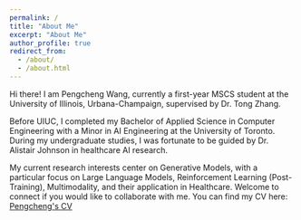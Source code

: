 ```yaml
---
permalink: /
title: "About Me"
excerpt: "About Me"
author_profile: true
redirect_from: 
  - /about/
  - /about.html
---
```


Hi there! I am Pengcheng Wang, currently a first-year MSCS student at the University of Illinois, Urbana-Champaign, supervised by Dr. Tong Zhang. 

Before UIUC, I completed my Bachelor of Applied Science in Computer Engineering with a Minor in AI Engineering at the University of Toronto. During my undergraduate studies, I was fortunate to be guided by Dr. Alistair Johnson in healthcare AI research.

My current research interests center on Generative Models, with a particular focus on Large Language Models, Reinforcement Learning (Post-Training), Multimodality, and their application in Healthcare. Welcome to connect if you would like to collaborate with me. You can find my CV here: [Pengcheng's CV](../assets/Pengcheng_Wang_CV.pdf)
